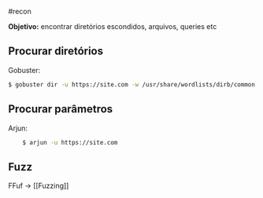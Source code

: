 #recon 

**Objetivo:** encontrar diretórios escondidos, arquivos, queries etc

## Procurar diretórios

Gobuster:

```sh
$ gobuster dir -u https://site.com -w /usr/share/wordlists/dirb/common.txt
```

## Procurar parâmetros

Arjun:
```sh
	$ arjun -u https://site.com
```

## Fuzz

FFuf -> [[Fuzzing]]